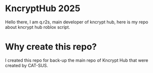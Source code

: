 # KncryptHub 2025
Hello there, I am q.r2s, main developer of kncrypt hub, here is my repo about kncrypt hub roblox script.
# Why create this repo?
I created this repo for back-up the main repo of Kncrypt Hub that were created by CAT-SUS.
